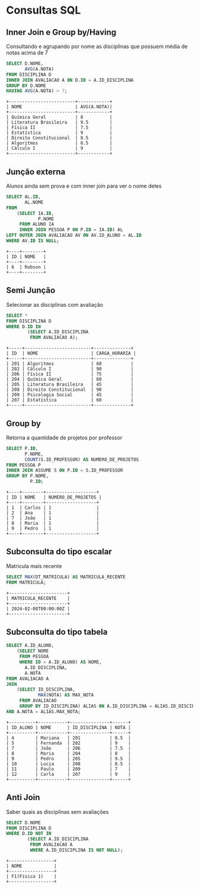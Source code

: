 # Consultas SQL

## Inner Join e Group by/Having

Consultando e agrupando por nome as disciplinas que possuem média de notas acima de 7

```sql
SELECT D.NOME,
       AVG(A.NOTA)
FROM DISCIPLINA D
INNER JOIN AVALIACAO A ON D.ID = A.ID_DISCIPLINA
GROUP BY D.NOME
HAVING AVG(A.NOTA) > 7;
```

```
+-------------------------+------------+
| NOME                    | AVG(A.NOTA)|
+-------------------------+------------+
| Química Geral           | 8          |
| Literatura Brasileira   | 9.5        |
| Física II               | 7.5        |
| Estatística             | 9          |
| Direito Constitucional  | 8.5        |
| Algoritmos              | 8.5        |
| Cálculo I               | 9          |
+-------------------------+------------+
```

## Junção externa

Alunos ainda sem prova e com inner join para ver o nome deles

```sql
SELECT AL.ID,
       AL.NOME
FROM
    (SELECT IA.ID,
            P.NOME
     FROM ALUNO IA
     INNER JOIN PESSOA P ON P.ID = IA.ID) AL
LEFT OUTER JOIN AVALIACAO AV ON AV.ID_ALUNO = AL.ID
WHERE AV.ID IS NULL;
```

```
+----+--------+
| ID | NOME   |
+----+--------+
| 6  | Robson |
+----+--------+
```

## Semi Junção

Selecionar as disciplinas com avaliação

```sql
SELECT *
FROM DISCIPLINA D
WHERE D.ID IN
        (SELECT A.ID_DISCIPLINA
         FROM AVALIACAO A);
```

```
+-----+-------------------------+--------------+
| ID  | NOME                    | CARGA_HORARIA |
+-----+-------------------------+--------------+
| 201 | Algoritmos              | 60           |
| 202 | Cálculo I               | 90           |
| 206 | Física II               | 75           |
| 204 | Química Geral           | 60           |
| 205 | Literatura Brasileira   | 45           |
| 208 | Direito Constitucional  | 90           |
| 209 | Psicologia Social       | 45           |
| 207 | Estatística             | 60           |
+-----+-------------------------+--------------+
```

## Group by

Retorna a quantidade de projetos por professor

```sql
SELECT P.ID,
       P.NOME,
       COUNT(S.ID_PROFESSOR) AS NUMERO_DE_PROJETOS
FROM PESSOA P
INNER JOIN ASSUME S ON P.ID = S.ID_PROFESSOR
GROUP BY P.NOME,
         P.ID;
```

```
+----+--------+-------------------+
| ID | NOME   | NUMERO_DE_PROJETOS |
+----+--------+-------------------+
| 1  | Carlos | 1                 |
| 2  | Ana    | 1                 |
| 7  | João   | 1                 |
| 8  | Maria  | 1                 |
| 9  | Pedro  | 1                 |
+----+--------+-------------------+
```

## Subconsulta do tipo escalar

Matricula mais recente

```sql
SELECT MAX(DT_MATRICULA) AS MATRICULA_RECENTE
FROM MATRICULA;
```

```
+----------------------+
| MATRICULA_RECENTE    |
+----------------------+
| 2024-02-08T00:00:00Z |
+----------------------+
```

## Subconsulta do tipo tabela

```sql
SELECT A.ID_ALUNO,
    (SELECT NOME
     FROM PESSOA
     WHERE ID = A.ID_ALUNO) AS NOME,
       A.ID_DISCIPLINA,
       A.NOTA
FROM AVALIACAO A
JOIN
    (SELECT ID_DISCIPLINA,
            MAX(NOTA) AS MAX_NOTA
     FROM AVALIACAO
     GROUP BY ID_DISCIPLINA) ALIAS ON A.ID_DISCIPLINA = ALIAS.ID_DISCIPLINA
AND A.NOTA = ALIAS.MAX_NOTA;
```

```
+----------+-----------+---------------+------+
| ID_ALUNO | NOME      | ID_DISCIPLINA | NOTA |
+----------+-----------+---------------+------+
| 4        | Mariana   | 201           | 8.5  |
| 5        | Fernanda  | 202           | 9    |
| 7        | João      | 206           | 7.5  |
| 8        | Maria     | 204           | 8    |
| 9        | Pedro     | 205           | 9.5  |
| 10       | Lucia     | 208           | 8.5  |
| 11       | Paulo     | 209           | 7    |
| 12       | Carla     | 207           | 9    |
+----------+-----------+---------------+------+
```

## Anti Join

Saber quais as disciplinas sem avaliações

```sql
SELECT D.NOME
FROM DISCIPLINA D
WHERE D.ID NOT IN
        (SELECT A.ID_DISCIPLINA
         FROM AVALIACAO A
         WHERE A.ID_DISCIPLINA IS NOT NULL);
```

```
+-----------------+
| NOME            |
+-----------------+
| F1(Física 1)    |
+-----------------+
```
